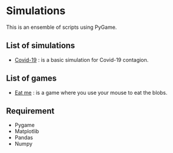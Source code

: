 # Simulations

This is an ensemble of scripts using PyGame.

## List of simulations

- [Covid-19](/Game.py) : is a basic simulation for Covid-19 contagion.

## List of games

- [Eat me](/Game.py) : is a game where you use your mouse to eat the blobs.

## Requirement

- Pygame
- Matplotlib
- Pandas
- Numpy
